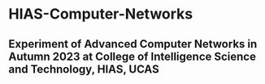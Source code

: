 # HIAS-Computer-Networks
## Experiment of Advanced Computer Networks in Autumn 2023 at College of Intelligence Science and Technology, HIAS, UCAS
